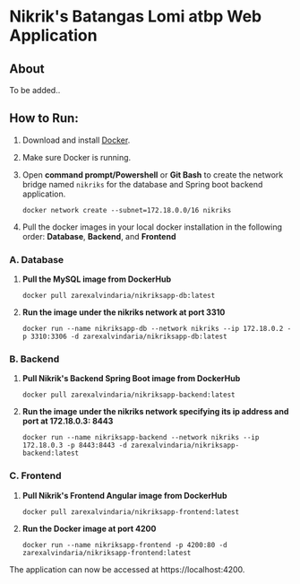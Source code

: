 # Nikrik's Batangas Lomi atbp Web Application



## About

To be added..



## How to Run:

1. Download and install [Docker](https://www.docker.com/products/docker-desktop).

2. Make sure Docker is running.

3. Open __command prompt/Powershell__ or __Git Bash__ to create the network bridge named `nikriks` for the database and Spring boot backend application.

   `docker network create --subnet=172.18.0.0/16 nikriks`

4. Pull the docker images in your local docker installation in the following order: **Database**, **Backend**, and **Frontend**



### A. Database

1. __Pull the MySQL image from DockerHub__

   `docker pull zarexalvindaria/nikriksapp-db:latest`

2. __Run the image under the nikriks network at port 3310__

   `docker run --name nikriksapp-db --network nikriks --ip 172.18.0.2 -p 3310:3306 -d zarexalvindaria/nikriksapp-db:latest`


### B. Backend

1. __Pull Nikrik's Backend Spring Boot image from DockerHub__

   `docker pull zarexalvindaria/nikriksapp-backend:latest`

2. __Run the image under the nikriks network specifying its ip address and port at 172.18.0.3: 8443__
   
   `docker run --name nikriksapp-backend --network nikriks --ip 172.18.0.3 -p 8443:8443 -d zarexalvindaria/nikriksapp-backend:latest`


###  C. Frontend

1. __Pull Nikrik's Frontend Angular image from DockerHub__

   `docker pull zarexalvindaria/nikriksapp-frontend:latest`

2. __Run the Docker image at port 4200__

   `docker run --name nikriksapp-frontend -p 4200:80 -d zarexalvindaria/nikriksapp-frontend:latest`



The application can now be accessed at https://localhost:4200.
